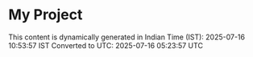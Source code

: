 # My Project

This content is dynamically generated in Indian Time (IST): 2025-07-16 10:53:57 IST
Converted to UTC: 2025-07-16 05:23:57 UTC

